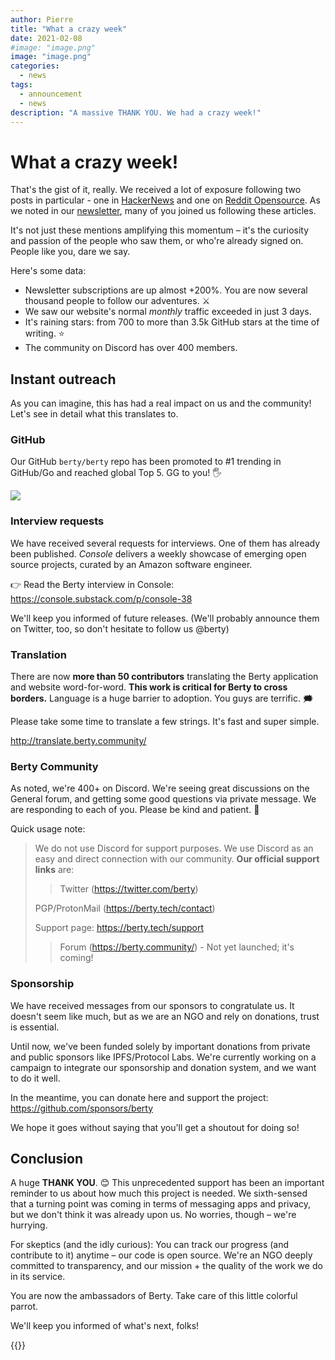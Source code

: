 ```yaml
---
author: Pierre
title: "What a crazy week"
date: 2021-02-08
#image: "image.png"
image: "image.png"
categories:
  - news
tags:
  - announcement
  - news
description: "A massive THANK YOU. We had a crazy week!"
---
```


# What a crazy week!

That's the gist of it, really. We received a lot of exposure following two posts in particular - one in [HackerNews](https://news.ycombinator.com/item?id=25926360) and one on [Reddit Opensource](https://www.reddit.com/r/opensource/comments/l67i0g/berty_a_secure_peertopeer_messaging_app_that/). As we noted in our [newsletter](https://berty.tech/newsletter/news-53/), many of you joined us following these articles.

It's not just these mentions amplifying this momentum – it's the curiosity and passion of the people who saw them, or who're already signed on. People like you, dare we say.


Here's some data:
* Newsletter subscriptions are up almost +200%. You are now several thousand people to follow our adventures. ⚔️
* We saw our website's normal *monthly* traffic exceeded in just 3 days.
* It's raining stars: from 700 to more than 3.5k GitHub stars at the time of writing. ⭐️
* The community on Discord has over 400 members.





## Instant outreach

As you can imagine, this has had a real impact on us and the community! Let's see in detail what this translates to.

### GitHub

Our GitHub `berty/berty` repo has been promoted to #1 trending in GitHub/Go and reached global Top 5. GG to you! 🖐

![](https://i.imgur.com/dRoavKD.png)


### Interview requests

We have received several requests for interviews. One of them has already been published. *Console* delivers a weekly showcase of emerging open source projects, curated by an Amazon software engineer.

👉 Read the Berty interview in Console: https://console.substack.com/p/console-38

We'll keep you informed of future releases. (We'll probably announce them on Twitter, too, so don't hesitate to follow us @berty)



### Translation

There are now **more than 50 contributors** translating the Berty application and website word-for-word. **This work is critical for Berty to cross borders.** Language is a huge barrier to adoption. You guys are terrific.  🗯

Please take some time to translate a few strings. It's fast and super simple.

http://translate.berty.community/

### Berty Community

As noted, we're 400+ on Discord. We're seeing great discussions on the General forum, and getting some good questions via private message. We are responding to each of you. Please be kind and patient. 💛

Quick usage note:

> We do not use Discord for support purposes. We use Discord as an easy and direct connection with our community. **Our official support links** are:
> 
> > Twitter (https://twitter.com/berty)
> 
> PGP/ProtonMail (https://berty.tech/contact)
> 
> Support page: https://berty.tech/support
> 
> > Forum (https://berty.community/) - Not yet launched; it's coming!

### Sponsorship

We have received messages from our sponsors to congratulate us. It doesn't seem like much, but as we are an NGO and rely on donations, trust is essential.

Until now, we've been funded solely by important donations from private and public sponsors like IPFS/Protocol Labs. We're currently working on a campaign to integrate our sponsorship and donation system, and we want to do it well.

In the meantime, you can donate here and support the project: https://github.com/sponsors/berty

We hope it goes without saying that you'll get a shoutout for doing so!

## Conclusion

A huge **THANK YOU**. 😊 This unprecedented support has been an important reminder to us about how much this project is needed. We sixth-sensed that a turning point was coming in terms of messaging apps and privacy, but we don't think it was already upon us. No worries, though – we're hurrying.

For skeptics (and the idly curious): You can track our progress (and contribute to it) anytime – our code is open source. We're an NGO deeply committed to transparency, and our mission + the quality of the work we do in its service.

You are now the ambassadors of Berty. Take care of this little colorful parrot.

We'll keep you informed of what's next, folks!





{{<tweet id="1357317485830225920">}}

